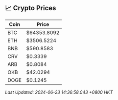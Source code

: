 ## 📈 Crypto Prices

| Coin | Price |
| ---- | ----- |
| BTC | $64353.8092 |
| ETH | $3506.5224 |
| BNB | $590.8583 |
| CRV | $0.3339 |
| ARB | $0.8084 |
| OKB | $42.0294 |
| DOGE | $0.1245 |

_Last Updated: 2024-06-23 14:36:58.043 +0800 HKT_